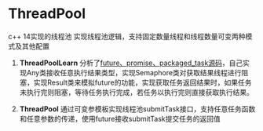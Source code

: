 # ThreadPool
c++ 14实现的线程池
实现线程池逻辑，支持固定数量线程和线程数量可变两种模式及其他配置

1. **ThreadPoolLearn**
	分析了[future、promise、packaged_task源码](https://github.com/Lyndon-jg/ThreadPool/blob/main/ThreadPoolLearn/future%E3%80%81promise%E5%8F%8Apackaged_task%E6%BA%90%E7%A0%81%E5%88%86%E6%9E%90.md)，自己实现Any类接收任意执行结果类型，实现Semaphore类对获取结果线程进行阻塞，实现Result类来模拟future的功能，实现获取任务返回结果时，如果任务未执行完则阻塞，等待任务执行完成，若任务以执行完则直接获取执行结果。

2. **ThreadPool**
	通过可变参模板实现线程池submitTask接口，支持任意任务函数和任意参数的传递，使用future接收submitTask提交任务的返回值

